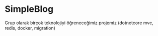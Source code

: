 # SimpleBlog
Grup olarak birçok teknolojiyi öğreneceğimiz projemiz
(dotnetcore mvc, redis, docker, migration)
